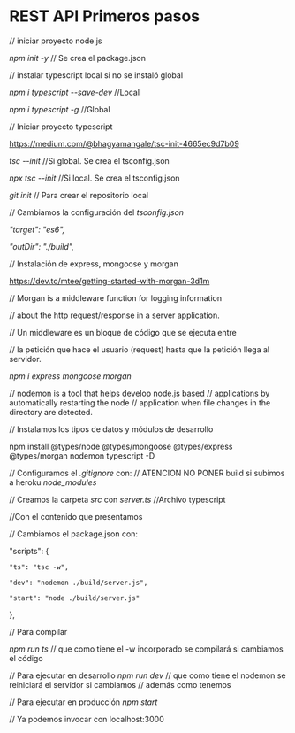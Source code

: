 # REST API Primeros pasos


// iniciar proyecto node.js

*npm init -y*   // Se crea el package.json

// instalar typescript local si no se instaló global

*npm i typescript --save-dev*         //Local

*npm i typescript -g*                 //Global

// Iniciar proyecto typescript

https://medium.com/@bhagyamangale/tsc-init-4665ec9d7b09

*tsc --init*                         //Si global. Se crea el tsconfig.json

*npx tsc --init*                     //Si local. Se crea el tsconfig.json

*git init*                            // Para crear el repositorio local

// Cambiamos la configuración del *tsconfig.json*

*"target": "es6",*

*"outDir": "./build",*

// Instalación de express, mongoose y morgan

https://dev.to/mtee/getting-started-with-morgan-3d1m

// Morgan is a middleware function for logging information 

// about the http request/response in a server application.

// Un middleware es un bloque de código que se ejecuta entre 

// la petición que hace el usuario (request) hasta que la petición llega al servidor.

*npm i express mongoose morgan*

// nodemon is a tool that helps develop node.js based 
// applications by automatically restarting the node 
// application when file changes in the directory are detected.

// Instalamos los tipos de datos y módulos de desarrollo

npm install @types/node @types/mongoose @types/express @types/morgan nodemon typescript -D


// Configuramos el *.gitignore* con:
// ATENCION NO PONER build si subimos a heroku
*node_modules*

// Creamos la carpeta *src* con *server.ts*   //Archivo typescript

//Con el contenido que presentamos

// Cambiamos el package.json con:

  "scripts": {

    "ts": "tsc -w",

    "dev": "nodemon ./build/server.js",

    "start": "node ./build/server.js"

  },

  // Para compilar
  
  *npm run ts*  // que como tiene el -w incorporado se compilará si cambiamos el código
  
  // Para ejecutar en desarrollo
  *npm run dev*  // que como tiene el nodemon se reiniciará el servidor si cambiamos
                // además como tenemos 
  
  // Para ejecutar en producción
  *npm start*

  // Ya podemos invocar con localhost:3000